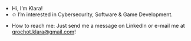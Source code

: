 - Hi, I’m Klara!
- ✩ I’m interested in Cybersecurity, Software & Game Development.
<!--- 🌱 I’m currently learning .-->
<!--- 💞️ I’m looking to collaborate on interesting projects in the scope of my abilities. -->
- How to reach me: Just send me a message on LinkedIn or e-mail me at grochot.klara@gmail.com!
